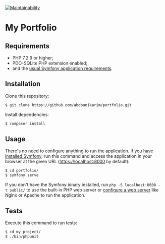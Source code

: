 [![Maintainability](https://api.codeclimate.com/v1/badges/b08e0144d0d1607bcdc0/maintainability)](https://codeclimate.com/github/abdounikarim/portfolio/maintainability)

My Portfolio
========================

Requirements
------------

  * PHP 7.2.9 or higher;
  * PDO-SQLite PHP extension enabled;
  * and the [usual Symfony application requirements][1].

Installation
------------

Clone this repository:

```bash
$ git clone https://github.com/abdounikarim/portfolio.git
```

Install dependencies:

```bash
$ composer install
```

Usage
-----

There's no need to configure anything to run the application. If you have
[installed Symfony][2], run this command and access the application in your
browser at the given URL (<https://localhost:8000> by default):

```bash
$ cd portfolio/
$ symfony serve
```

If you don't have the Symfony binary installed, run `php -S localhost:8000 -t public/`
to use the built-in PHP web server or [configure a web server][3] like Nginx or
Apache to run the application.

Tests
-----

Execute this command to run tests:

```bash
$ cd my_project/
$ ./bin/phpunit
```

[1]: https://symfony.com/doc/current/reference/requirements.html
[2]: https://symfony.com/download
[3]: https://symfony.com/doc/current/cookbook/configuration/web_server_configuration.html